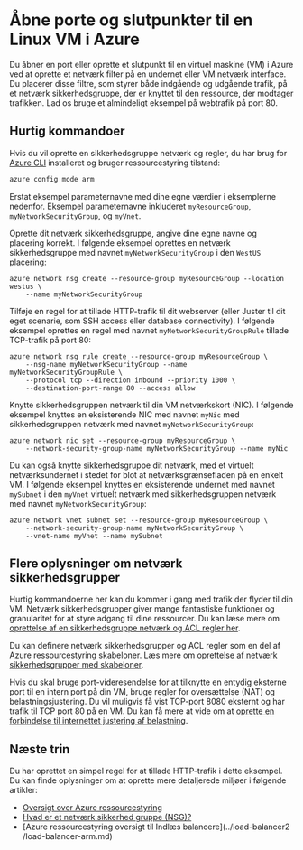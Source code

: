 <properties
   pageTitle="Åbne porte og slutpunkter til en Linux VM | Microsoft Azure"
   description="Lær, hvordan du åbner en port / oprette et slutpunkt til din Linux VM ved hjælp af Azure ressource manager implementeringsmodel og Azure CLI"
   services="virtual-machines-linux"
   documentationCenter=""
   authors="iainfoulds"
   manager="timlt"
   editor=""/>

<tags
   ms.service="virtual-machines-linux"
   ms.devlang="na"
   ms.topic="article"
   ms.tgt_pltfrm="vm-linux"
   ms.workload="infrastructure-services"
   ms.date="10/27/2016"
   ms.author="iainfou"/>

# <a name="opening-ports-and-endpoints-to-a-linux-vm-in-azure"></a>Åbne porte og slutpunkter til en Linux VM i Azure
Du åbner en port eller oprette et slutpunkt til en virtuel maskine (VM) i Azure ved at oprette et netværk filter på en undernet eller VM netværk interface. Du placerer disse filtre, som styrer både indgående og udgående trafik, på et netværk sikkerhedsgruppe, der er knyttet til den ressource, der modtager trafikken. Lad os bruge et almindeligt eksempel på webtrafik på port 80.

## <a name="quick-commands"></a>Hurtig kommandoer
Hvis du vil oprette en sikkerhedsgruppe netværk og regler, du har brug for [Azure CLI](../xplat-cli-install.md) installeret og bruger ressourcestyring tilstand:

```bash
azure config mode arm
```

Erstat eksempel parameternavne med dine egne værdier i eksemplerne nedenfor. Eksempel parameternavne inkluderet `myResourceGroup`, `myNetworkSecurityGroup`, og `myVnet`.

Oprette dit netværk sikkerhedsgruppe, angive dine egne navne og placering korrekt. I følgende eksempel oprettes en netværk sikkerhedsgruppe med navnet `myNetworkSecurityGroup` i den `WestUS` placering:

```
azure network nsg create --resource-group myResourceGroup --location westus \
    --name myNetworkSecurityGroup
```

Tilføje en regel for at tillade HTTP-trafik til dit webserver (eller Juster til dit eget scenarie, som SSH access eller database connectivity). I følgende eksempel oprettes en regel med navnet `myNetworkSecurityGroupRule` tillade TCP-trafik på port 80:

```
azure network nsg rule create --resource-group myResourceGroup \
    --nsg-name myNetworkSecurityGroup --name myNetworkSecurityGroupRule \
    --protocol tcp --direction inbound --priority 1000 \
    --destination-port-range 80 --access allow
```

Knytte sikkerhedsgruppen netværk til din VM netværkskort (NIC). I følgende eksempel knyttes en eksisterende NIC med navnet `myNic` med sikkerhedsgruppen netværk med navnet `myNetworkSecurityGroup`:

```
azure network nic set --resource-group myResourceGroup \
    --network-security-group-name myNetworkSecurityGroup --name myNic
```

Du kan også knytte sikkerhedsgruppe dit netværk, med et virtuelt netværksundernet i stedet for blot at netværksgrænsefladen på en enkelt VM. I følgende eksempel knyttes en eksisterende undernet med navnet `mySubnet` i den `myVnet` virtuelt netværk med sikkerhedsgruppen netværk med navnet `myNetworkSecurityGroup`:

```
azure network vnet subnet set --resource-group myResourceGroup \
    --network-security-group-name myNetworkSecurityGroup \
    --vnet-name myVnet --name mySubnet
```

## <a name="more-information-on-network-security-groups"></a>Flere oplysninger om netværk sikkerhedsgrupper
Hurtig kommandoerne her kan du kommer i gang med trafik der flyder til din VM. Netværk sikkerhedsgrupper giver mange fantastiske funktioner og granularitet for at styre adgang til dine ressourcer. Du kan læse mere om [oprettelse af en sikkerhedsgruppe netværk og ACL regler her](../virtual-network/virtual-networks-create-nsg-arm-cli.md).

Du kan definere netværk sikkerhedsgrupper og ACL regler som en del af Azure ressourcestyring skabeloner. Læs mere om [oprettelse af netværk sikkerhedsgrupper med skabeloner](../virtual-network/virtual-networks-create-nsg-arm-template.md).

Hvis du skal bruge port-videresendelse for at tilknytte en entydig eksterne port til en intern port på din VM, bruge regler for oversættelse (NAT) og belastningsjustering. Du vil muligvis få vist TCP-port 8080 eksternt og har trafik til TCP port 80 på en VM. Du kan få mere at vide om at [oprette en forbindelse til internettet justering af belastning](../load-balancer/load-balancer-get-started-internet-arm-cli.md).

## <a name="next-steps"></a>Næste trin
Du har oprettet en simpel regel for at tillade HTTP-trafik i dette eksempel. Du kan finde oplysninger om at oprette mere detaljerede miljøer i følgende artikler:

- [Oversigt over Azure ressourcestyring](../azure-resource-manager/resource-group-overview.md)
- [Hvad er et netværk sikkerhed gruppe (NSG)?](../virtual-network/virtual-networks-nsg.md)
- [Azure ressourcestyring oversigt til Indlæs balancere](../load-balancer2    /load-balancer-arm.md)